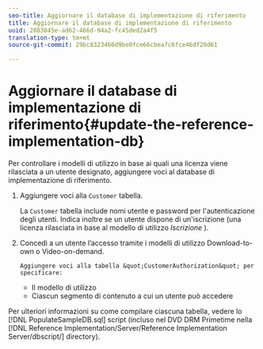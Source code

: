 ```yaml
---
seo-title: Aggiornare il database di implementazione di riferimento
title: Aggiornare il database di implementazione di riferimento
uuid: 2883045e-ad62-466d-94a2-fc45ded2a4f5
translation-type: tm+mt
source-git-commit: 29bc8323460d9be0fce66cbea7c6fce46df20d61

---
```



# Aggiornare il database di implementazione di riferimento{#update-the-reference-implementation-db}

Per controllare i modelli di utilizzo in base ai quali una licenza viene rilasciata a un utente designato, aggiungere voci al database di implementazione di riferimento.

1. Aggiungere voci alla `Customer` tabella.

   La `Customer` tabella include nomi utente e password per l&#39;autenticazione degli utenti. Indica inoltre se un utente dispone di un&#39;iscrizione (una licenza rilasciata in base al modello di utilizzo *Iscrizione* ).

1. Concedi a un utente l’accesso tramite i modelli di utilizzo Download-to-own o Video-on-demand.

       Aggiungere voci alla tabella &quot;CustomerAuthorization&quot; per specificare:
   
   * Il modello di utilizzo
   * Ciascun segmento di contenuto a cui un utente può accedere

Per ulteriori informazioni su come compilare ciascuna tabella, vedere lo [!DNL PopulateSampleDB.sql] script (incluso nel DVD DRM Primetime nella [!DNL Reference Implementation/Server/Reference Implementation Server/dbscript/] directory).
